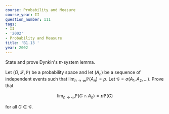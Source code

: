 ```yaml
---
course: Probability and Measure
course_year: II
question_number: 111
tags:
- II
- '2002'
- Probability and Measure
title: 'B1.13 '
year: 2002
---
```



State and prove Dynkin's $\pi$-system lemma.

Let $(\Omega, \mathcal{F}, \mathbb{P})$ be a probability space and let $\left(A_{n}\right)$ be a sequence of independent events such that $\lim _{n \rightarrow \infty} \mathbb{P}\left(A_{n}\right)=p$. Let $\mathcal{G}=\sigma\left(A_{1}, A_{2}, \ldots\right)$. Prove that

$$\lim _{n \rightarrow \infty} \mathbb{P}\left(G \cap A_{n}\right)=p \mathbb{P}(G)$$

for all $G \in \mathcal{G}$.